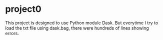 # project0

This project is designed to use Python module Dask. But everytime I try to load the txt file using dask.bag, there were hundreds of lines showing errors. 
